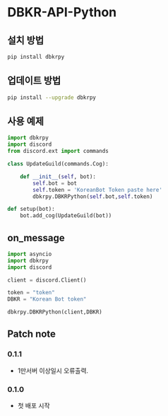 # DBKR-API-Python

## 설치 방법

```sh
pip install dbkrpy
```

## 업데이트 방법

```sh
pip install --upgrade dbkrpy
```

## 사용 예제

```py
import dbkrpy
import discord
from discord.ext import commands

class UpdateGuild(commands.Cog):

    def __init__(self, bot):
        self.bot = bot
        self.token = 'KoreanBot Token paste here'
        dbkrpy.DBKRPython(self.bot,self.token)

def setup(bot):
    bot.add_cog(UpdateGuild(bot))

```

## on_message
```py
import asyncio
import dbkrpy
import discord

client = discord.Client()

token = "token"
DBKR = "Korean Bot token"

dbkrpy.DBKRPython(client,DBKR)
```

## Patch note

### 0.1.1

* 1만서버 이상일시 오류출력.

### 0.1.0

* 첫 배포 시작
